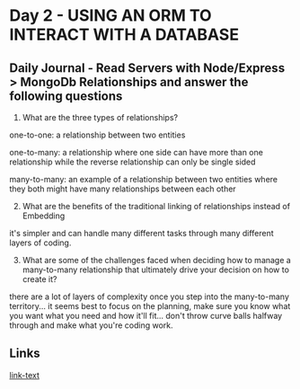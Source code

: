 # Day 2 - USING AN ORM TO INTERACT WITH A DATABASE

## Daily Journal - Read Servers with Node/Express > MongoDb Relationships and answer the following questions

1. What are the three types of relationships?

one-to-one: a relationship between two entities

one-to-many: a relationship where one side can have more than one relationship while the reverse relationship can only be single sided

many-to-many: an example of a relationship between two entities where they both might have many relationships between each other


2. What are the benefits of the traditional linking of relationships instead of Embedding

it's simpler and can handle many different tasks through many different layers of coding.


3. What are some of the challenges faced when deciding how to manage a many-to-many relationship that ultimately drive your decision on how to create it?

there are a lot of layers of complexity once you step into the many-to-many territory... it seems best to focus on the planning, make sure you know what you want what you need and how it'll fit... don't throw curve balls halfway through and make what you're coding work.



## Links
<!--some comment-->
[link-text](https://github.com/PaytonMacdonald/gregslist-server)
